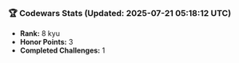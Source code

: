 ### 🏆 Codewars Stats (Updated: 2025-07-21 05:18:12 UTC)

- **Rank:** 8 kyu
- **Honor Points:** 3
- **Completed Challenges:** 1
